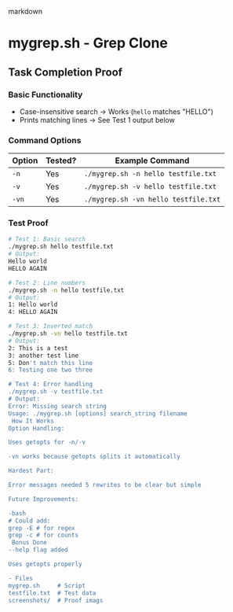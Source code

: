 markdown
# mygrep.sh - Grep Clone

##  Task Completion Proof

###  Basic Functionality
- Case-insensitive search → Works (`hello` matches "HELLO")
- Prints matching lines → See Test 1 output below

###  Command Options
| Option | Tested? | Example Command               |
|--------|---------|--------------------------------|
| `-n`   |  Yes   | `./mygrep.sh -n hello testfile.txt` |
| `-v`   |  Yes   | `./mygrep.sh -v hello testfile.txt` |
| `-vn`  |  Yes   | `./mygrep.sh -vn hello testfile.txt` |

### Test Proof
```bash
# Test 1: Basic search
./mygrep.sh hello testfile.txt
# Output:
Hello world
HELLO AGAIN

# Test 2: Line numbers
./mygrep.sh -n hello testfile.txt
# Output:
1: Hello world
4: HELLO AGAIN

# Test 3: Inverted match
./mygrep.sh -vn hello testfile.txt
# Output:
2: This is a test
3: another test line
5: Don't match this line
6: Testing one two three

# Test 4: Error handling
./mygrep.sh -v testfile.txt
# Output:
Error: Missing search string
Usage: ./mygrep.sh [options] search_string filename
 How It Works
Option Handling:

Uses getopts for -n/-v

-vn works because getopts splits it automatically

Hardest Part:

Error messages needed 5 rewrites to be clear but simple

Future Improvements:

-bash
# Could add:
grep -E # for regex
grep -c # for counts
 Bonus Done
--help flag added

Uses getopts properly

- Files
mygrep.sh     # Script
testfile.txt  # Test data
screenshots/  # Proof imags

